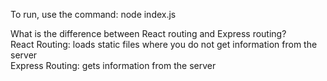 To run, use the command: node index.js

What is the difference between React routing and Express routing?  
React Routing: loads static files where you do not get information from the server  
Express Routing: gets information from the server
